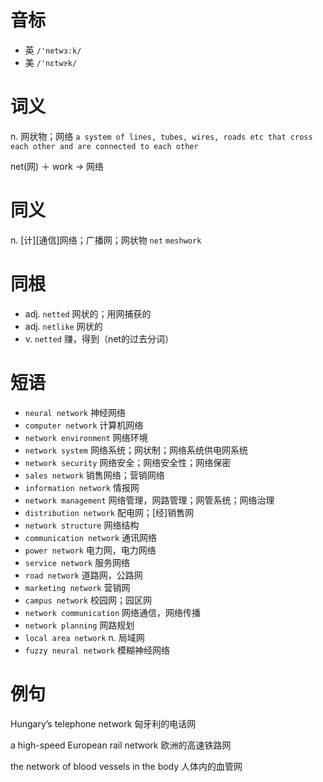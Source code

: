 # 音标

- 英 `/'netwɜːk/`
- 美 `/'nɛtwɝk/`

# 词义

n. 网状物；网络
`a system of lines, tubes, wires, roads etc that cross each other and are connected to each other`



net(网) ＋ work → 网络

# 同义

n. [计][通信]网络；广播网；网状物
`net` `meshwork`

# 同根

- adj. `netted` 网状的；用网捕获的
- adj. `netlike` 网状的
- v. `netted` 赚，得到（net的过去分词）

# 短语

- `neural network` 神经网络
- `computer network` 计算机网络
- `network environment` 网络环境
- `network system` 网络系统；网状制；网络系统供电网系统
- `network security` 网络安全；网络安全性；网络保密
- `sales network` 销售网络；营销网络
- `information network` 情报网
- `network management` 网络管理，网路管理；网管系统；网络治理
- `distribution network` 配电网；[经]销售网
- `network structure` 网络结构
- `communication network` 通讯网络
- `power network` 电力网，电力网络
- `service network` 服务网络
- `road network` 道路网，公路网
- `marketing network` 营销网
- `campus network` 校园网；园区网
- `network communication` 网络通信，网络传播
- `network planning` 网路规划
- `local area network` n. 局域网
- `fuzzy neural network` 模糊神经网络

# 例句

Hungary’s telephone network
匈牙利的电话网

a high-speed European rail network
欧洲的高速铁路网

the network of blood vessels in the body
人体内的血管网


